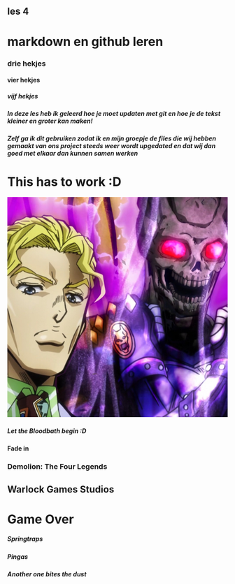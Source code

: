 ## les 4

# markdown en github leren

### drie hekjes

#### vier hekjes

##### vijf hekjes

##### In deze les heb ik geleerd hoe je moet updaten met git en hoe je de tekst kleiner en groter kan maken!

##### Zelf ga ik dit gebruiken zodat ik en mijn groepje de files die wij hebben gemaakt van ons project steeds weer wordt upgedated en dat wij dan goed met elkaar dan kunnen samen werken

<!DOCTYPE HTML>
<html>
<head>
   <title>Wide Putin</title>
   <style>

   </style>
</head>
<body>
    <h1>This has to work :D</h1>
    <img src="KillerQueen.png">
</body>
</html>

##### Let the Bloodbath begin :D

#### Fade in

### Demolion: The Four Legends

## Warlock Games Studios

# Game Over

##### Springtraps

##### Pingas

##### ***Another one bites the dust***